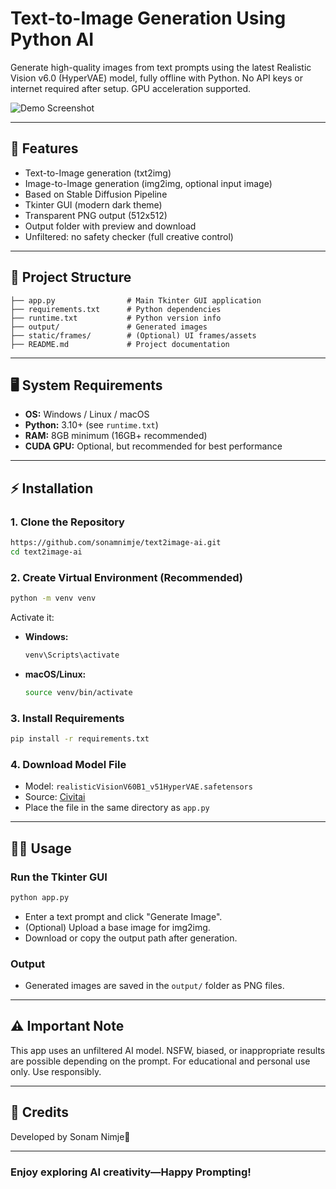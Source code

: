 # Text-to-Image Generation Using Python AI

Generate high-quality images from text prompts using the latest Realistic Vision v6.0 (HyperVAE) model, fully offline with Python. No API keys or internet required after setup. GPU acceleration supported.

![Demo Screenshot](output94016205cdea41b88c3612e682adaf4f.png)

---

## 🚀 Features
- Text-to-Image generation (txt2img)
- Image-to-Image generation (img2img, optional input image)
- Based on Stable Diffusion Pipeline
- Tkinter GUI (modern dark theme)
- Transparent PNG output (512x512)
- Output folder with preview and download
- Unfiltered: no safety checker (full creative control)

---

## 📁 Project Structure
```
├── app.py                # Main Tkinter GUI application
├── requirements.txt      # Python dependencies
├── runtime.txt           # Python version info
├── output/               # Generated images
├── static/frames/        # (Optional) UI frames/assets
├── README.md             # Project documentation
```

---

## 🖥️ System Requirements
- **OS:** Windows / Linux / macOS
- **Python:** 3.10+ (see `runtime.txt`)
- **RAM:** 8GB minimum (16GB+ recommended)
- **CUDA GPU:** Optional, but recommended for best performance

---

## ⚡ Installation

### 1. Clone the Repository
```sh
https://github.com/sonamnimje/text2image-ai.git
cd text2image-ai
```

### 2. Create Virtual Environment (Recommended)
```sh
python -m venv venv
```
Activate it:
- **Windows:**
  ```sh
  venv\Scripts\activate
  ```
- **macOS/Linux:**
  ```sh
  source venv/bin/activate
  ```

### 3. Install Requirements
```sh
pip install -r requirements.txt
```

### 4. Download Model File
- Model: `realisticVisionV60B1_v51HyperVAE.safetensors`
- Source: [Civitai](https://civitai.com/models/4201/realistic-vision-v60)
- Place the file in the same directory as `app.py`

---

## 🧑‍💻 Usage

### Run the Tkinter GUI
```sh
python app.py
```
- Enter a text prompt and click "Generate Image".
- (Optional) Upload a base image for img2img.
- Download or copy the output path after generation.

### Output
- Generated images are saved in the `output/` folder as PNG files.

---

## ⚠️ Important Note
This app uses an unfiltered AI model. NSFW, biased, or inappropriate results are possible depending on the prompt. For educational and personal use only. Use responsibly.

---

## 🙏 Credits
Developed by Sonam Nimje💫

---
### Enjoy exploring AI creativity—Happy Prompting!
